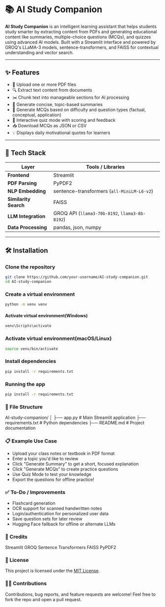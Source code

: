 
# 📚 AI Study Companion

**AI Study Companion** is an intelligent learning assistant that helps students study smarter by extracting content from PDFs and generating educational content like summaries, multiple-choice questions (MCQs), and quizzes using advanced AI models. Built with a Streamlit interface and powered by GROQ's LLaMA-3 models, sentence-transformers, and FAISS for contextual understanding and vector search.

---

## ✨ Features

- 📄 Upload one or more PDF files
- 🔍 Extract text content from documents
- ✂️ Chunk text into manageable sections for AI processing
- 📝 Generate concise, topic-based summaries
- 🧠 Generate MCQs based on difficulty and question types (factual, conceptual, application)
- 🚀 Interactive quiz mode with scoring and feedback
- 📥 Download MCQs as JSON or CSV
- 💡 Displays daily motivational quotes for learners

---

## 🧰 Tech Stack

| Layer        | Tools / Libraries                                |
|--------------|--------------------------------------------------|
| **Frontend** | Streamlit                                        |
| **PDF Parsing** | PyPDF2                                       |
| **NLP Embedding** | sentence-transformers (`all-MiniLM-L6-v2`) |
| **Similarity Search** | FAISS                                  |
| **LLM Integration** | GROQ API (`llama3-70b-8192`, `llama3-8b-8192`) |
| **Data Processing** | pandas, json, numpy                      |

---

## 🛠️ Installation

###  Clone the repository

```bash
git clone https://github.com/your-username/AI-study-companion.git
cd AI-study-companion
```
### Create a virtual environment
```bash
python -m venv venv
```
#### Activate virtual environment(Windows)
```bash
venv\Scripts\activate
```
### Activate virtual environment(macOS/Linux)
```bash
source venv/bin/activate
```
### Install dependencies
```bash
pip install -r requirements.txt
```
### Running the app
```bash
pip install -r requirements.txt
```

### 📂 File Structure
AI-study-companion/
│
├── app.py                 # Main Streamlit application
├── requirements.txt       # Python dependencies
├── README.md              # Project documentation



### 📋 Example Use Case
* Upload your class notes or textbook in PDF format
* Enter a topic you'd like to review
* Click "Generate Summary" to get a short, focused explanation
* Click "Generate MCQs" to create practice questions
* Use Quiz Mode to test your knowledge
* Export the questions for offline practice!


### ✅ To-Do / Improvements
 * Flashcard generation
 * OCR support for scanned handwritten notes
 * Login/authentication for personalized user data
 * Save question sets for later review
 * Hugging Face fallback for offline or alternate LLMs

### 🧠 Credits
Streamlit
GROQ
Sentence Transformers
FAISS
PyPDF2


### 📄 License
This project is licensed under the [MIT License](LICENSE).


### 🙋‍♀️ Contributions
Contributions, bug reports, and feature requests are welcome!
Feel free to fork the repo and open a pull request.
